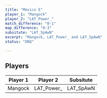 ```yaml
---
title: "México E"
player_1: "Mangock"
player_2: "LAT_Power_"
match_difference: "0-1"
map_difference: "0-3"
subsitute: "LAT_SpAwN"
excerpt: "Mangock, LAT_Power_ and LAT_SpAwN"
status: "DNQ"

---
```

## Players

| Player 1 | Player 2 | Subsitute |
| -- | -- | -- |
| Mangock | LAT_Power_ | LAT_SpAwN |
